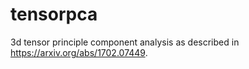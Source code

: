 # tensorpca
3d tensor principle component analysis as described in https://arxiv.org/abs/1702.07449.
